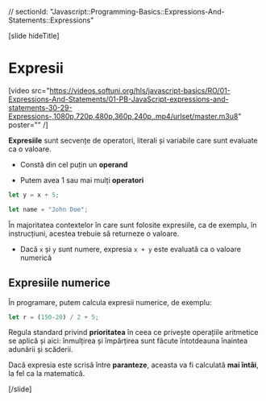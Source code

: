 // sectionId: "Javascript::Programming-Basics::Expressions-And-Statements::Expressions"

[slide hideTitle]
# Expresii

[video src="https://videos.softuni.org/hls/javascript-basics/RO/01-Expressions-And-Statements/01-PB-JavaScript-expressions-and-statements-30-29-Expressions-,1080p,720p,480p,360p,240p,.mp4/urlset/master.m3u8" poster="" /]

**Expresiile** sunt secvențe de operatori, literali și variabile care sunt evaluate ca o valoare. 

* Constă din cel puțin un **operand**

* Putem avea 1 sau mai mulți **operatori**

```js
let y = x + 5;
```
```js
let name = "John Doe";
```

În majoritatea contextelor în care sunt folosite expresiile, ca de exemplu, în instrucțiuni, acestea trebuie să returneze o valoare. 

* Dacă `x` și `y` sunt numere, expresia `x + y` este evaluată ca o valoare numerică

## Expresiile numerice 

În programare, putem calcula expresii numerice, de exemplu:

```js
let r = (150-20) / 2 + 5;
```

Regula standard privind **prioritatea** în ceea ce privește operațiile aritmetice se aplică și aici: înmulțirea și împărțirea sunt făcute întotdeauna înaintea adunării și scăderii. 

Dacă expresia este scrisă între **paranteze**, aceasta va fi calculată **mai întâi**, la fel ca la matematică.

[/slide]
